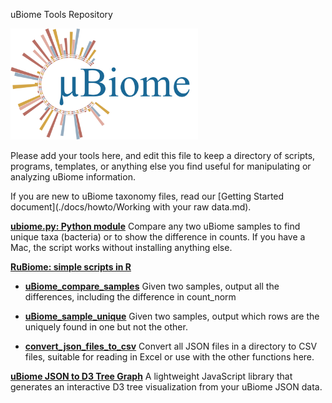 uBiome Tools Repository

<img src="./docs/images/uBiome Logo 480.png" width=300>

Please add your tools here, and edit this file to keep a directory of scripts, programs, templates, or anything else you find useful for manipulating or analyzing uBiome information.

If you are new to uBiome taxonomy files, read our [Getting Started document](./docs/howto/Working with your raw data.md).

**[ubiome.py: Python module](./docs/compareSamplesPython.md)** Compare any two uBiome samples to find unique taxa (bacteria) or to show the difference in counts. If you have a Mac, the script works without installing anything else.


**[RuBiome: simple scripts in R](./docs/RuBiomeTools.md)**


* [__uBiome_compare_samples__](./docs/compareSamples.md)
Given two samples, output all the differences, including the difference in count_norm

* [__uBiome_sample_unique__](./docs/findUnique.md)
Given two samples, output which rows are the uniquely found in one but not the other.

* [__convert_json_files_to_csv__](./docs/convertJsonToCSV.md) Convert all JSON files in a
directory to CSV files, suitable for reading in Excel or use with the other functions here.

**[uBiome JSON to D3 Tree Graph](https://github.com/jrrera/ubiome-to-d3)** A lightweight
JavaScript library that generates an interactive D3 tree visualization from
your uBiome JSON data.